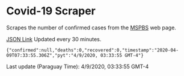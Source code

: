 # Covid-19 Scraper

Scrapes the number of confirmed cases from the [MSPBS](https://www.mspbs.gov.py/covid-19.php) web page.

[JSON Link](https://jmayalag.github.io/covid19-scrape/cases.json)
Updated every 30 minutes.
```
{"confirmed":null,"deaths":0,"recovered":0,"timestamp":"2020-04-09T07:33:55.306Z","pyt":"4/9/2020, 03:33:55 GMT-4"}
```
Last update (Paraguay Time): 4/9/2020, 03:33:55 GMT-4
